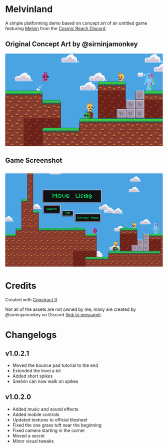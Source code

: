 # Melvinland
A simple platforming demo based on concept art of an untitled game featuring [Melvin](https://discord.com/channels/1198501071363002408/1317539734922334289/1317539734922334289) from the [Cosmic Reach Discord](https://discord.gg/BdgvTwQqyY).

## Original Concept Art by @sirninjamonkey

![Concept Art](readme/image.png)

## Game Screenshot

![alt text](readme/image-1.png)
---

# Credits
Created with [Construct 3](https://construct.net).

Not all of the assets are not owned by me; many are created by @sirninjamonkey on Discord [(link to message)](https://discord.com/channels/1198501071363002408/1216876144926789754/1329845386185150514).


# Changelogs

## v1.0.2.1
* Moved the bounce pad tutorial to the end
* Extended the level a bit
* Added short spikes
* Snelvin can now walk on spikes

## v1.0.2.0
* Added music and sound effects
* Added mobile controls
* Updated textures to official tilesheet
* Fixed the one grass tuft near the beginning
* Fixed camera starting in the corner
* Moved a secret
* Minor visual tweaks